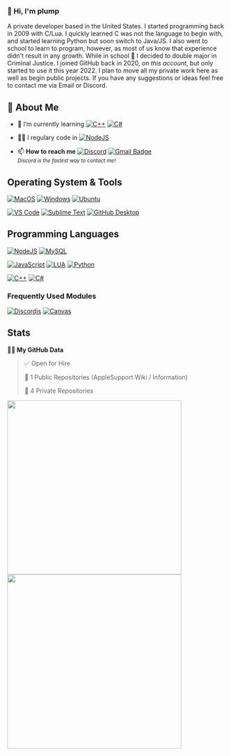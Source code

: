 ### 👋 Hi, I'm plump
A private developer based in the United States. I started programming back in 2009 with C/Lua. I quickly learned C was not the language to begin with, and started learning Python but soon switch to Java/JS. I also went to school to learn to program, however, as most of us know that experience didn't result in any growth. While in school 🥱 I decided to double major in Criminal Justice. I joined GitHub back in 2020, *on this account*, but only started to use it this year 2022. I plan to move all my private work here as well as begin public projects. If you have any suggestions or ideas feel free to contact me via Email or Discord.

## 🧐 About Me
- 🌱 I’m currently learning [![C++](https://img.shields.io/badge/-C++-00599C?style=for-the-badge&logo=cplusplus&logoColor=ffffff)](https://codewithmosh.com/) [![C#](https://img.shields.io/badge/-C%23-239120?style=for-the-badge&logo=csharp&logoColor=ffffff)](https://codewithmosh.com/)

- 👨‍💻 I regulary code in [![NodeJS](https://img.shields.io/badge/-NodeJS-339933?style=for-the-badge&logo=nodedotjs&logoColor=ffffff)](https://nodejs.org/en/)

- 📫 **How to reach me**
[![Discord](https://img.shields.io/badge/-%40plump%238361-5865F2?style=for-the-badge&logo=discord&logoColor=ffffff)](https://discord.com/users/780514956424642580) 
[![Gmail Badge](https://img.shields.io/badge/-Email-C14438?style=for-the-badge&logo=minutemailer&logoColor=ffffff)](mailto:admin@plumps.net)
<br><sub>*Discord is the fastest way to contact me!*</sub>	


## Operating System & Tools
[![MacOS](https://img.shields.io/badge/macOS-13.2.1-dbad58?style=flat-square&logo=Apple&logoColor=dbad58)](https://www.apple.com/macos/ventura/)
[![Windows](https://img.shields.io/badge/Windows-11-0078D6?style=flat-square&logo=windows11&logoColor=0078D6)](https://www.microsoft.com/en-us/windows/windows-11)
[![Ubuntu](https://img.shields.io/badge/Ubuntu-20.04.2-E95420?style=flat-square&logo=ubuntu&logoColor=E95420)](https://ubuntu.com/)

[![VS Code](https://img.shields.io/badge/Primary%20IDE-VSCode-007ACC?style=flat-square&logo=Visual-studio-code&logoColor=007ACC)](https://code.visualstudio.com/)
[![Sublime Text](https://img.shields.io/badge/IDE-Sublime-C27402?style=flat-square&logo=sublimetext&logoColor=FF9800)](https://www.sublimetext.com/)
[![GitHub Desktop](https://img.shields.io/badge/GitHub%20Desktop-3.1.2-181717?style=flat-square&logo=github&logoColor=181717)](https://www.sublimetext.com/)

## Programming Languages
[![NodeJS](https://img.shields.io/badge/NodeJS-Expert-C74444?style=for-the-badge&logo=nodedotjs&logoColor=339933)](https://nodejs.org/en/)
[![MySQL](https://img.shields.io/badge/MySQL-Expert-C74444?style=for-the-badge&logo=mysql&logoColor=4479A1)](https://www.mysql.com/)

[![JavaScript](https://img.shields.io/badge/JavaScript-Advanced-F5E142?style=for-the-badge&logo=javascript&logoColor=F7DF1E)](https://www.javascript.com/)
[![LUA](https://img.shields.io/badge/Lua-Advanced-F5E142?style=for-the-badge&logo=lua&logoColor=2C2D72)](https://www.lua.org/)
[![Python](https://img.shields.io/badge/Python-Advanced-F5E142?style=for-the-badge&logo=python&logoColor=3776AB)](https://www.python.org/)

[![C++](https://img.shields.io/badge/C++-Beginner-2FAD33?style=for-the-badge&logo=cplusplus&logoColor=00599C)](https://cplusplus.com/)
[![C#](https://img.shields.io/badge/C%23-Beginner-2FAD33?style=for-the-badge&logo=csharp&logoColor=239120)](https://dotnet.microsoft.com/en-us/apps/aspnet/web-apps)

### Frequently Used Modules
[![Discordjs](https://img.shields.io/badge/Discord.js-14.7.1-5865F2?style=flat-square&logo=nodedotjs&logoColor=8187C9)](https://discord.js.org/)
[![Canvas](https://img.shields.io/badge/Canvas-1.8.3-FC5359?style=flat-square&logo=nodedotjs&logoColor=FC5359)](https://www.npmjs.com/package/canvasjs)

## Stats


<!--START_SECTION:waka-->

**👨‍💼 My GitHub Data** 

> ✅ Open for Hire
 > 
> 📜 1 Public Repositories (AppleSupport Wiki / Information)
 > 
> 🔑 4 Private Repositories  
 > 

<img src = "https://github-readme-streak-stats.herokuapp.com?user=plumpx&theme=dark&hide_border=true" width = 400>
<img src = "https://github-readme-stats.vercel.app/api/top-langs/?username=plumpx&layout=compact&langs_count=8" width = 400>

